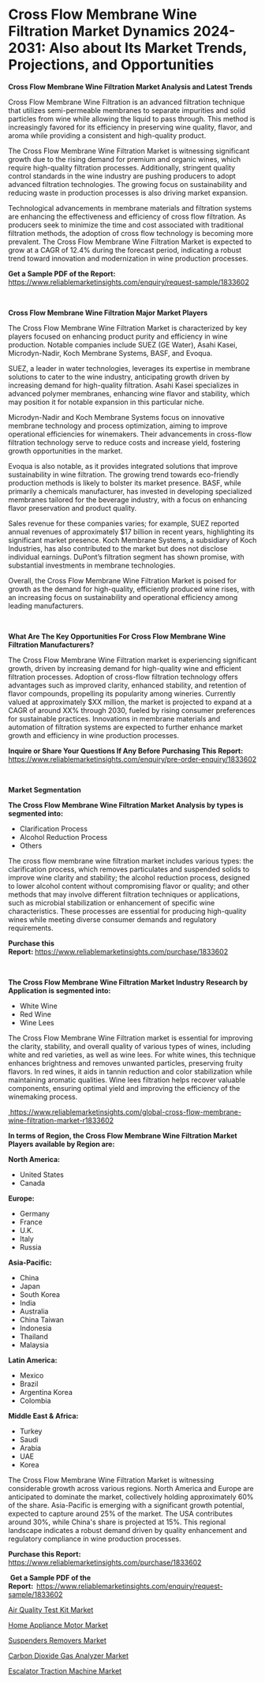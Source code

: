 <p><h1>Cross Flow Membrane Wine Filtration Market Dynamics 2024-2031: Also about Its Market Trends, Projections, and Opportunities</h1></p><p><strong>Cross Flow Membrane Wine Filtration Market Analysis and Latest Trends</strong></p>
<p><p>Cross Flow Membrane Wine Filtration is an advanced filtration technique that utilizes semi-permeable membranes to separate impurities and solid particles from wine while allowing the liquid to pass through. This method is increasingly favored for its efficiency in preserving wine quality, flavor, and aroma while providing a consistent and high-quality product. </p><p>The Cross Flow Membrane Wine Filtration Market is witnessing significant growth due to the rising demand for premium and organic wines, which require high-quality filtration processes. Additionally, stringent quality control standards in the wine industry are pushing producers to adopt advanced filtration technologies. The growing focus on sustainability and reducing waste in production processes is also driving market expansion.</p><p>Technological advancements in membrane materials and filtration systems are enhancing the effectiveness and efficiency of cross flow filtration. As producers seek to minimize the time and cost associated with traditional filtration methods, the adoption of cross flow technology is becoming more prevalent. The Cross Flow Membrane Wine Filtration Market is expected to grow at a CAGR of 12.4% during the forecast period, indicating a robust trend toward innovation and modernization in wine production processes.</p></p>
<p><strong>Get a Sample PDF of the Report:&nbsp;</strong> <a href="https://www.reliablemarketinsights.com/enquiry/request-sample/1833602?utm_campaign=1620&utm_medium=2&utm_source=Github&utm_content=ia&utm_term=19102024&utm_id=cross-flow-membrane-wine-filtration">https://www.reliablemarketinsights.com/enquiry/request-sample/1833602</a></p>
<p>&nbsp;</p>
<p><strong>Cross Flow Membrane Wine Filtration Major Market Players</strong></p>
<p><p>The Cross Flow Membrane Wine Filtration Market is characterized by key players focused on enhancing product purity and efficiency in wine production. Notable companies include SUEZ (GE Water), Asahi Kasei, Microdyn-Nadir, Koch Membrane Systems, BASF, and Evoqua. </p><p>SUEZ, a leader in water technologies, leverages its expertise in membrane solutions to cater to the wine industry, anticipating growth driven by increasing demand for high-quality filtration. Asahi Kasei specializes in advanced polymer membranes, enhancing wine flavor and stability, which may position it for notable expansion in this particular niche.</p><p>Microdyn-Nadir and Koch Membrane Systems focus on innovative membrane technology and process optimization, aiming to improve operational efficiencies for winemakers. Their advancements in cross-flow filtration technology serve to reduce costs and increase yield, fostering growth opportunities in the market.</p><p>Evoqua is also notable, as it provides integrated solutions that improve sustainability in wine filtration. The growing trend towards eco-friendly production methods is likely to bolster its market presence. BASF, while primarily a chemicals manufacturer, has invested in developing specialized membranes tailored for the beverage industry, with a focus on enhancing flavor preservation and product quality.</p><p>Sales revenue for these companies varies; for example, SUEZ reported annual revenues of approximately $17 billion in recent years, highlighting its significant market presence. Koch Membrane Systems, a subsidiary of Koch Industries, has also contributed to the market but does not disclose individual earnings. DuPont’s filtration segment has shown promise, with substantial investments in membrane technologies.</p><p>Overall, the Cross Flow Membrane Wine Filtration Market is poised for growth as the demand for high-quality, efficiently produced wine rises, with an increasing focus on sustainability and operational efficiency among leading manufacturers.</p></p>
<p>&nbsp;</p>
<p><strong>What Are The Key Opportunities For Cross Flow Membrane Wine Filtration Manufacturers?</strong></p>
<p><p>The Cross Flow Membrane Wine Filtration market is experiencing significant growth, driven by increasing demand for high-quality wine and efficient filtration processes. Adoption of cross-flow filtration technology offers advantages such as improved clarity, enhanced stability, and retention of flavor compounds, propelling its popularity among wineries. Currently valued at approximately $XX million, the market is projected to expand at a CAGR of around XX% through 2030, fueled by rising consumer preferences for sustainable practices. Innovations in membrane materials and automation of filtration systems are expected to further enhance market growth and efficiency in wine production processes.</p></p>
<p><strong>Inquire or Share Your Questions If Any Before Purchasing This Report:</strong> <a href="https://www.reliablemarketinsights.com/enquiry/pre-order-enquiry/1833602?utm_campaign=1620&utm_medium=2&utm_source=Github&utm_content=ia&utm_term=19102024&utm_id=cross-flow-membrane-wine-filtration">https://www.reliablemarketinsights.com/enquiry/pre-order-enquiry/1833602</a></p>
<p>&nbsp;</p>
<p><strong>Market Segmentation</strong></p>
<p><strong>The Cross Flow Membrane Wine Filtration Market Analysis by types is segmented into:</strong></p>
<p><ul><li>Clarification Process</li><li>Alcohol Reduction Process</li><li>Others</li></ul></p>
<p><p>The cross flow membrane wine filtration market includes various types: the clarification process, which removes particulates and suspended solids to improve wine clarity and stability; the alcohol reduction process, designed to lower alcohol content without compromising flavor or quality; and other methods that may involve different filtration techniques or applications, such as microbial stabilization or enhancement of specific wine characteristics. These processes are essential for producing high-quality wines while meeting diverse consumer demands and regulatory requirements.</p></p>
<p><strong>Purchase this Report:&nbsp;</strong><a href="https://www.reliablemarketinsights.com/purchase/1833602?utm_campaign=1620&utm_medium=2&utm_source=Github&utm_content=ia&utm_term=19102024&utm_id=cross-flow-membrane-wine-filtration">https://www.reliablemarketinsights.com/purchase/1833602</a></p>
<p>&nbsp;</p>
<p><strong>The Cross Flow Membrane Wine Filtration Market Industry Research by Application is segmented into:</strong></p>
<p><ul><li>White Wine</li><li>Red Wine</li><li>Wine Lees</li></ul></p>
<p><p>The Cross Flow Membrane Wine Filtration market is essential for improving the clarity, stability, and overall quality of various types of wines, including white and red varieties, as well as wine lees. For white wines, this technique enhances brightness and removes unwanted particles, preserving fruity flavors. In red wines, it aids in tannin reduction and color stabilization while maintaining aromatic qualities. Wine lees filtration helps recover valuable components, ensuring optimal yield and improving the efficiency of the winemaking process.</p></p>
<p><a href="https://www.reliablemarketinsights.com/global-cross-flow-membrane-wine-filtration-market-r1833602?utm_campaign=1620&utm_medium=2&utm_source=Github&utm_content=ia&utm_term=19102024&utm_id=cross-flow-membrane-wine-filtration">&nbsp;https://www.reliablemarketinsights.com/global-cross-flow-membrane-wine-filtration-market-r1833602</a></p>
<p><strong>In terms of Region, the Cross Flow Membrane Wine Filtration Market Players available by Region are:</strong></p>
<p>
    <p> <strong> North America: </strong>
        <ul>
            <li>United States</li>
            <li>Canada</li>
        </ul>
        </p> 
    <p> <strong> Europe: </strong>
        <ul>
            <li>Germany</li>
            <li>France</li>
            <li>U.K.</li>
            <li>Italy</li>
            <li>Russia</li>
        </ul>
        </p> 
    <p> <strong> Asia-Pacific: </strong>
        <ul>
            <li>China</li>
            <li>Japan</li>
            <li>South Korea</li>
            <li>India</li>
            <li>Australia</li>
            <li>China Taiwan</li>
            <li>Indonesia</li>
            <li>Thailand</li>
            <li>Malaysia</li>
        </ul>
        </p> 
    <p> <strong> Latin America: </strong>
        <ul>
            <li>Mexico</li>
            <li>Brazil</li>
            <li>Argentina Korea</li>
            <li>Colombia</li>
        </ul>
        </p> 
    <p> <strong> Middle East & Africa: </strong>
        <ul>
            <li>Turkey</li>
            <li>Saudi</li>
            <li>Arabia</li>
            <li>UAE</li>
            <li>Korea</li>
        </ul>
    </p>
    </p>
<p><p>The Cross Flow Membrane Wine Filtration Market is witnessing considerable growth across various regions. North America and Europe are anticipated to dominate the market, collectively holding approximately 60% of the share. Asia-Pacific is emerging with a significant growth potential, expected to capture around 25% of the market. The USA contributes around 30%, while China's share is projected at 15%. This regional landscape indicates a robust demand driven by quality enhancement and regulatory compliance in wine production processes.</p></p>
<p><strong>Purchase this Report: </strong><a href="https://www.reliablemarketinsights.com/purchase/1833602?utm_campaign=1620&utm_medium=2&utm_source=Github&utm_content=ia&utm_term=19102024&utm_id=cross-flow-membrane-wine-filtration">https://www.reliablemarketinsights.com/purchase/1833602</a></p>
<p>&nbsp;<strong>Get a Sample PDF of the Report:&nbsp;&nbsp;</strong><a href="https://www.reliablemarketinsights.com/enquiry/request-sample/1833602?utm_campaign=1620&utm_medium=2&utm_source=Github&utm_content=ia&utm_term=19102024&utm_id=cross-flow-membrane-wine-filtration">https://www.reliablemarketinsights.com/enquiry/request-sample/1833602</a></p>
<p><strong></strong></p>
<p><p><a href="https://www.linkedin.com/pulse/air-quality-test-kit-ecosystem-mapping-innovation-value-sd20f?utm_campaign=1620&utm_medium=2&utm_source=Github&utm_content=ia&utm_term=19102024&utm_id=cross-flow-membrane-wine-filtration">Air Quality Test Kit Market</a></p><p><a href="https://www.linkedin.com/pulse/strategic-roadmap-success-global-home-appliance-motor-market-mem3f?utm_campaign=1620&utm_medium=2&utm_source=Github&utm_content=ia&utm_term=19102024&utm_id=cross-flow-membrane-wine-filtration">Home Appliance Motor Market</a></p><p><a href="https://github.com/JakirUddin511/Market-Research-Report-List-1/blob/main/suspenders-removers-market.md?utm_campaign=1620&utm_medium=2&utm_source=Github&utm_content=ia&utm_term=19102024&utm_id=cross-flow-membrane-wine-filtration">Suspenders Removers Market</a></p><p><a href="https://www.linkedin.com/pulse/global-carbon-dioxide-gas-analyzer-market-forecast-2024-euh7f?utm_campaign=1620&utm_medium=2&utm_source=Github&utm_content=ia&utm_term=19102024&utm_id=cross-flow-membrane-wine-filtration">Carbon Dioxide Gas Analyzer Market</a></p><p><a href="https://www.linkedin.com/pulse/exploring-escalator-traction-machine-market-dynamics-global-pu82f?utm_campaign=1620&utm_medium=2&utm_source=Github&utm_content=ia&utm_term=19102024&utm_id=cross-flow-membrane-wine-filtration">Escalator Traction Machine Market</a></p></p>